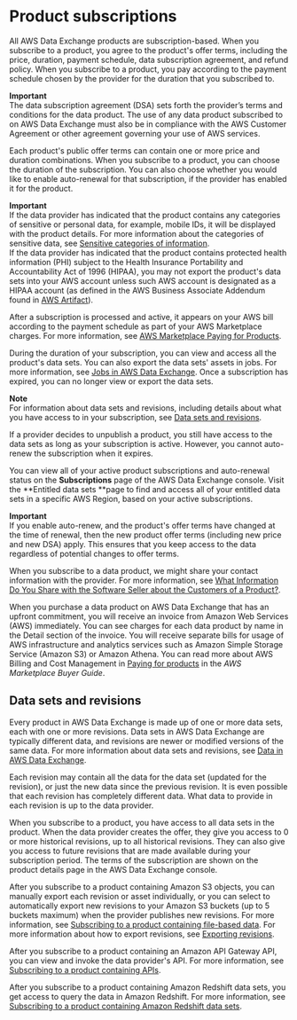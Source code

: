 # Product subscriptions<a name="product-subscriptions"></a>

All AWS Data Exchange products are subscription\-based\. When you subscribe to a product, you agree to the product's offer terms, including the price, duration, payment schedule, data subscription agreement, and refund policy\. When you subscribe to a product, you pay according to the payment schedule chosen by the provider for the duration that you subscribed to\.

**Important**  
The data subscription agreement \(DSA\) sets forth the provider’s terms and conditions for the data product\. The use of any data product subscribed to on AWS Data Exchange must also be in compliance with the AWS Customer Agreement or other agreement governing your use of AWS services\.

Each product's public offer terms can contain one or more price and duration combinations\. When you subscribe to a product, you can choose the duration of the subscription\. You can also choose whether you would like to enable auto\-renewal for that subscription, if the provider has enabled it for the product\.

**Important**  
If the data provider has indicated that the product contains any categories of sensitive or personal data, for example, mobile IDs, it will be displayed with the product details\. For more information about the categories of sensitive data, see [Sensitive categories of information](product-details.md#sensitive-information)\.  
If the data provider has indicated that the product contains protected health information \(PHI\) subject to the Health Insurance Portability and Accountability Act of 1996 \(HIPAA\), you may not export the product's data sets into your AWS account unless such AWS account is designated as a HIPAA account \(as defined in the AWS Business Associate Addendum found in [AWS Artifact](https://docs.aws.amazon.com/artifact/latest/ug/what-is-aws-artifact.html)\)\.

After a subscription is processed and active, it appears on your AWS bill according to the payment schedule as part of your AWS Marketplace charges\. For more information, see [AWS Marketplace Paying for Products](https://docs.aws.amazon.com/marketplace/latest/buyerguide/buyer-paying-for-products.html)\.

During the duration of your subscription, you can view and access all the product's data sets\. You can also export the data sets' assets in jobs\. For more information, see [Jobs in AWS Data Exchange](jobs.md)\. Once a subscription has expired, you can no longer view or export the data sets\.

**Note**  
For information about data sets and revisions, including details about what you have access to in your subscription, see [Data sets and revisions](#product-sub-revisions)\.

If a provider decides to unpublish a product, you still have access to the data sets as long as your subscription is active\. However, you cannot auto\-renew the subscription when it expires\.

You can view all of your active product subscriptions and auto\-renewal status on the **Subscriptions** page of the AWS Data Exchange console\. Visit the **Entitled data sets **page to find and access all of your entitled data sets in a specific AWS Region, based on your active subscriptions\.

**Important**  
If you enable auto\-renew, and the product's offer terms have changed at the time of renewal, then the new product offer terms \(including new price and new DSA\) apply\. This ensures that you keep access to the data regardless of potential changes to offer terms\.

When you subscribe to a data product, we might share your contact information with the provider\. For more information, see [What Information Do You Share with the Software Seller about the Customers of a Product?](https://docs.aws.amazon.com/marketplace/latest/buyerguide/buyer-security.html#what-information-do-you-share-with-the-software-seller-about-the-customers-of-a-product.html)\.

When you purchase a data product on AWS Data Exchange that has an upfront commitment, you will receive an invoice from Amazon Web Services \(AWS\) immediately\. You can see charges for each data product by name in the Detail section of the invoice\. You will receive separate bills for usage of AWS infrastructure and analytics services such as Amazon Simple Storage Service \(Amazon S3\) or Amazon Athena\. You can read more about AWS Billing and Cost Management in [ Paying for products](https://docs.aws.amazon.com/marketplace/latest/buyerguide/buyer-paying-for-products.html) in the *AWS Marketplace Buyer Guide*\.

## Data sets and revisions<a name="product-sub-revisions"></a>

Every product in AWS Data Exchange is made up of one or more data sets, each with one or more revisions\. Data sets in AWS Data Exchange are typically different data, and revisions are newer or modified versions of the same data\. For more information about data sets and revisions, see [Data in AWS Data Exchange](data-sets.md)\.

Each revision may contain all the data for the data set \(updated for the revision\), or just the new data since the previous revision\. It is even possible that each revision has completely different data\. What data to provide in each revision is up to the data provider\.

When you subscribe to a product, you have access to all data sets in the product\. When the data provider creates the offer, they give you access to 0 or more historical revisions, up to all historical revisions\. They can also give you access to future revisions that are made available during your subscription period\. The terms of the subscription are shown on the product details page in the AWS Data Exchange console\.

After you subscribe to a product containing Amazon S3 objects, you can manually export each revision or asset individually, or you can select to automatically export new revisions to your Amazon S3 buckets \(up to 5 buckets maximum\) when the provider publishes new revisions\. For more information, see [Subscribing to a product containing file\-based data](subscribing-to-product.md#subscribing-to-data-product)\. For more information about how to export revisions, see [Exporting revisions](jobs.md#exporting-revisions)\.

After you subscribe to a product containing an Amazon API Gateway API, you can view and invoke the data provider's API\. For more information, see [Subscribing to a product containing APIs](subscribing-to-product.md#subscribing-to-API-product)\.

After you subscribe to a product containing Amazon Redshift data sets, you get access to query the data in Amazon Redshift\. For more information, see [Subscribing to a product containing Amazon Redshift data sets](subscribing-to-product.md#subscribing-to-Redshift-product)\. 